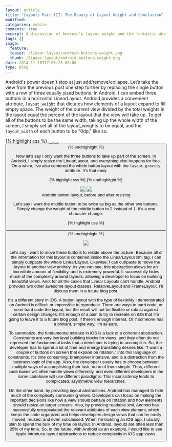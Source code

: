 ```yaml
---
layout: article
title: "Layouts Part III: The Beauty of Layout Weight and Conclusion"
modified:
categories: mobile
comments: true
excerpt: A discussion of Android's layout weight and the fantastic abstraction it represents.  There is no equivalent on iOS.
tags: []
image:
  feature:
  teaser: /linear-layout/android-buttons-weight.png
  thumb: /linear-layout/android-buttons-weight.png
date: 2014-11-16T17:05:23-08:00
type: Blog
---
```

Android's power doesn't stop at just add/remove/collapse.  Let’s take the view from the previous post one step further by replacing the single button with a row of three equally sized buttons.  In Android, I can embed three buttons in a horizontal LinearLayout.  Android provides a convenient attribute, `layout_weight` that dictates how elements of a layout expand to fill empty space.  The weight of the current view divided by the total weights in the layout equal the percent of the layout that the view will take up.  To get all of the buttons to be the same width, taking up the whole width of the screen, I simply set all of the layout_weights to be equal, and the `layout_width` of each button to be "0dp," like so.

{% highlight css %}
<LinearLayout xmlns:android="http://schemas.android.com/apk/res/android"
                  android:orientation="horizontal"
                  android:layout_width="fill_parent"
                  android:layout_height="wrap_content">
        <Button
                android:layout_width="0dp"
                android:layout_height="wrap_content"
                android:text="Button 1"
                android:layout_weight="1"/>
        <Button
                android:layout_width="0dp"
                android:layout_height="wrap_content"
                android:text="Button 2"
                android:layout_weight="1"/>
        <Button
                android:layout_width="0dp"
                android:layout_height="wrap_content"
                android:text="Button 3"
                android:layout_weight="1"/>
    </LinearLayout>
{% endhighlight %}


Now let's say I only want the three buttons to take up part of the screen.  In Android, I simply resize the LinearLayout, and everything else happens for free.  On a whim, I've also centered the whole button layout with the `layout_gravity` attribute.  It's that easy.

{% highlight css %}
<LinearLayout xmlns:android="http://schemas.android.com/apk/res/android"
                  android:orientation="horizontal"
                  android:layout_gravity="center_horizontal"
                  android:layout_width="200dp"
                  android:layout_height="wrap_content">
{% endhighlight %}


<figure class="half">
	<img src="{{ site.url }}/images/linear-layout/android-buttons.png">
	<img src="{{ site.url }}/images/linear-layout/android-buttons-center.png">
	<figcaption>Android button layout, before and after resizing</figcaption>
</figure>

Let's say I want the middle button to be twice as big as the other two buttons.  Simply change the weight of the middle button to 2 instead of 1. It's a one character change.

{% highlight css %}
        <Button
                android:layout_width="0dp"
                android:layout_height="wrap_content"
                android:text="Button 2"
                android:layout_weight="2"/>
{% endhighlight %}

<figure class>
	<img src="{{ site.url }}/images/linear-layout/android-buttons-weight.png">
</figure>

Let's say I want to move these buttons to reside above the picture.  Because all of the information for this layout is contained inside the LinearLayout xml tag, I can simply cut/paste the whole LinearLayout.  Likewise, I can cut/paste to move the layout to another view entirely.  As you can see, this abstraction allows for an incredible amount of flexibility, and is extremely powerful.  It successfully hides much of the complexity around layouts, allowing a developer to focus on building beautiful views.  And, for all the cases that Linear Layouts can't handle, Android provides two other awesome layout classes, RelativeLayout and FrameLayout.  I'll discuss them in a future blog post.

It's a different story in iOS.  A button layout with the type of flexibility I demonstrated on Android is difficult or impossible to reproduce.  There are ways to hard code, or semi-hard code the layout, but the result will not be flexible or robust against certain design changes.  It's enough of a pain to try to recreate on iOS that I'm going to leave it to a future blog post, if there's enough interest.  Or if someone has a brilliant, simple way, I'm all ears.

To summarize, the fundamental mistake in iOS is a lack of a coherent abstraction.  Constraints are very low level building blocks for views, and they often do not represent the fundamental tasks that a developer is trying to accomplish. So, the developer has to spend a lot of time and energy translating desires like, "I want a couple of buttons on screen that expand on rotation," into this language of constraints.  It's time consuming, brainpower intensive, and is a distraction from the business logic of the app. Also, the developer usually has to choose between multiple ways of accomplishing their task, none of them simple. Thus, different code bases will often handle views differently, and even different developers in the same codebase will use different paradigms.  This inconsistency leads to complicated, asymmetric view hierarchies.

On the other hand, by providing layout abstractions, Android has managed to hide much of the complexity surrounding views. Developers can focus on making the important decisions like how a view should behave on rotation and how elements should resize on larger screens. Also, by providing readable xml, Android has successfully encapsulated the relevant attributes of each view element, which keeps the code organized and helps developers design views that can be easily moved, reused, and even subclassed.  When I'm building an iOS app, I usually plan to spend the bulk of my time on layout.  In Android, layouts are often less than 25% of my time.  So, in the future, with Android as an example, I would like to see Apple introduce layout abstractions to reduce complexity in iOS app views.